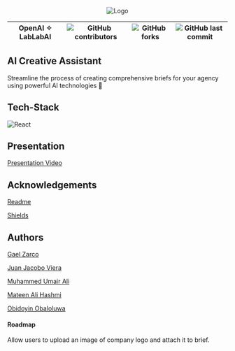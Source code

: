 
<div align="center">
 
![Logo](https://readmeimg.s3.us-west-2.amazonaws.com/stackhack.png)

OpenAI ✧ LabLabAI |![GitHub contributors](https://img.shields.io/github/contributors/gaelzarco/ai-hackathon?style=for-the-badge) | ![GitHub forks](https://img.shields.io/github/forks/gaelzarco/ai-hackathon?style=for-the-badge) |![GitHub last commit](https://img.shields.io/github/last-commit/gaelzarco/ai-hackathon?style=for-the-badge)
:-:|:-:|:-:|:-:

 </div>

## AI Creative Assistant
Streamline the process of creating comprehensive briefs for your agency using powerful AI technologies 📃

## Tech-Stack
<img src="https://camo.githubusercontent.com/268ac512e333b69600eb9773a8f80b7a251f4d6149642a50a551d4798183d621/68747470733a2f2f696d672e736869656c64732e696f2f62616467652f52656163742d3230323332413f7374796c653d666f722d7468652d6261646765266c6f676f3d7265616374266c6f676f436f6c6f723d363144414642" alt="React" data-canonical-src="https://img.shields.io/badge/React-20232A?style=for-the-badge&amp;logo=react&amp;logoColor=61DAFB" style="max-width: 100%;">

## Presentation

[Presentation Video](https://www.youtube.com/watch?v=zP22qaE0Rd0)

## Acknowledgements

[Readme](https://readme.so/editor)
 
[Shields](https://shields.io/)


## Authors

[Gael Zarco](https://github.com/gaelzarco)

[Juan Jacobo Viera](https://github.com/juanjacoboviera)

[Muhammed Umair Ali](https://github.com/m-umairali)

[Mateen Ali Hashmi](https://github.com/mateen1993)

[Obidoyin Obaloluwa](https://github.com/obaloluwaobi)

#### Roadmap

Allow users to upload an image of company logo and attach it to brief.
